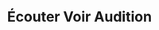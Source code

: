 ---
title: "Écouter Voir Audition"
url: /la-roche-sur-yon/ecouter-voir-audition/
shop: les appareils auditifs
---